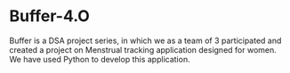 # Buffer-4.O
Buffer is a DSA project series, in which we as a team of 3 participated and created a project on Menstrual tracking application designed for women. We have used Python to develop this application.
